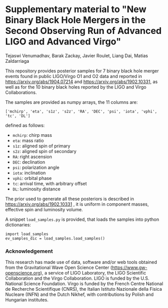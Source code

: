 # Supplementary material to "New Binary Black Hole Mergers in the Second Observing Run of Advanced LIGO and Advanced Virgo"

Tejaswi Venumadhav, Barak Zackay, Javier Roulet, Liang Dai, Matias Zaldarriaga

This repository provides posterior samples for 7 binary black hole merger events found in public LIGO/Virgo O1 and O2 data and reported in https://arxiv.org/abs/1904.07214 and https://arxiv.org/abs/1902.10331, as well as for the 10 binary black holes reported by the LIGO and Virgo Collaborations.

The samples are provided as numpy arrays, the 11 columns are:
```
['mchirp', 'eta', 's1z', 's2z', 'RA', 'DEC', 'psi', 'iota', 'vphi', 'tc', 'DL']
```
defined as follows:
* `mchirp`: chirp mass
* `eta`: mass ratio
* `s1z`: aligned spin of primary
* `s2z`: aligned spin of secondary
* `RA`: right ascension
* `DEC`: declination
* `psi`: polarization angle
* `iota`: inclination
* `vphi`: orbital phase
* `tc`: arrival time, with arbitrary offset
* `DL`: luminosity distance

The prior used to generate all these posteriors is described in https://arxiv.org/abs/1902.10331 , it is uniform in component masses, effective spin and luminosity volume.

A snippet `load_samples.py` is provided, that loads the samples into python dictionaries:
```
import load_samples
ev_samples_dic = load_samples.load_samples()
```

### Acknowledgement

This research has made use of data, software and/or web tools obtained from the Gravitational Wave Open Science Center (https://www.gw-openscience.org), a service of LIGO Laboratory, the LIGO Scientific Collaboration and the Virgo Collaboration. LIGO is funded by the U.S. National Science Foundation. Virgo is funded by the French Centre National de Recherche Scientifique (CNRS), the Italian Istituto Nazionale della Fisica Nucleare (INFN) and the Dutch Nikhef, with contributions by Polish and Hungarian institutes.